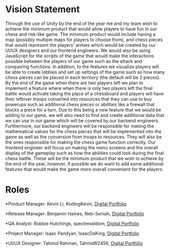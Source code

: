 # Vision Statement 
Through the use of Unity by the end of the year me and my team wish to achieve the minimum product that would allow players to have fun in our chess and risk-like game. The minimum product would include having a map (possibly multiple maps for players to choose from), and chess pieces that would represent the players' armies which would be created by our UI/UX designers and our frontend engineers. We would also be using JavaScript for the scripts of the game that would make the interactions possible between the players of our game such as the attack and conquering functions. In addition, to the features we visualize players will be able to create lobbies and set up settings of the game such as how many chess pieces can be placed in each territory (the default will be 2 pieces). By the end of the game when there are two players left we plan to implement a feature where when there is only two players left the final battle would activate taking the place of a chessboard and players will have their leftover troops converted into resources that they can use to buy powerups such as additional chess pieces or abilities like a firewall that blocks a piece for a turn. Due to this being a new feature that we would be adding to our game, we will also need to find and create additional data that we can use in our game which will be covered by our backend engineers. Furthermore, our backend engineers will be responsible for making the mathematical values for the chess pieces that will be implemented into the game as well as the conversion from troops to resources. They will also be the ones responsible for making the chess game function correctly. Our frontend engineer will focus on making the menu screens and the overall display of the gameplay such as how the abilities could look during the final chess battle. These will be the minimum product that we wish to achieve by the end of the year, however, if possible we do want to add some additional features that would make the game more overall convenient for the players.

# Roles
*Product Manager: Kevin Li, KodingKevin, [Digital Portfolio](https://codermerlin.academy/users/kevin-li/Digital%20Portfolio/index.html)

*Release Manager: Benjamin Haines, Neb-Seniah, [Digital Portfolio](https://codermerlin.academy/users/benjamin-haines/Digital%20Portfolio/index.html)

*QA Analyst: Robbie Hutchings, spectreseldom, [Digital Portfolio](https://codermerlin.academy/users/william-hutchings/Digital%20Portfolio/index.html)

*Project Manager: Isaac Pandyan, IsaacDaKing, [Digital Portfolio](https://www.codermerlin.com/users/isaac-pandyan/Digital%20Portfolio/index.html)

*UI/UX Designer: Tahmid Rahman, TahmidR2456, [Digital Portfolio](https://www.codermerlin.com/users/tahmid-rahman/Digital%20Portfolio/index.html)


